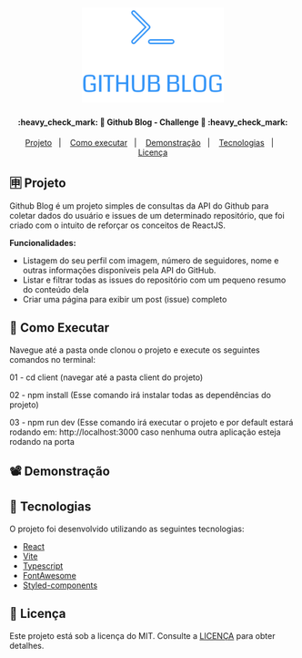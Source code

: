<h1 align="center">
    <img alt="" title="#GithubBlogLogo" src=".github/logo.svg" width="250px" />
</h1>

<h4 align="center"> 
	:heavy_check_mark: 🚀 Github Blog - Challenge 🚀 :heavy_check_mark:
</h4>

<p align="center">
  <a href="#-projeto">Projeto</a>&nbsp;&nbsp;&nbsp;|&nbsp;&nbsp;&nbsp;
  <a href="#-como-executar">Como executar</a>&nbsp;&nbsp;&nbsp;|&nbsp;&nbsp;&nbsp;
  <a href="#%EF%B8%8F-demonstração">Demonstração</a>&nbsp;&nbsp;&nbsp;|&nbsp;&nbsp;&nbsp;
  <a href="#-tecnologias">Tecnologias</a>&nbsp;&nbsp;&nbsp;|&nbsp;&nbsp;&nbsp;
  <a href="#memo-licença">Licença</a>
</p>

## 🈸 Projeto

Github Blog é um projeto simples de consultas da API do Github para coletar dados do usuário e issues de um determinado repositório, que foi criado com o intuito de reforçar os conceitos de ReactJS.

<b>Funcionalidades:</b>
- Listagem do seu perfil com imagem, número de seguidores, nome e outras informações disponíveis pela API do GitHub.
- Listar e filtrar todas as issues do repositório com um pequeno resumo do conteúdo dela
- Criar uma página para exibir um post (issue) completo


## 🔧 Como Executar
Navegue até a pasta onde clonou o projeto e execute os seguintes comandos no terminal:

01 - cd client (navegar até a pasta client do projeto)

02 - npm install (Esse comando irá instalar todas as dependências do projeto)

03 - npm run dev (Esse comando irá executar o projeto e por default estará rodando em: http://localhost:3000 caso nenhuma outra aplicação esteja rodando na porta

## 📽️ Demonstração



## 🚀 Tecnologias

O projeto foi desenvolvido utilizando as seguintes tecnologias:

- [React](https://reactjs.org)
- [Vite](https://vitejs.dev)
- [Typescript](https://www.typescriptlang.org)
- [FontAwesome](https://fontawesome.com)
- [Styled-components](https://styled-components.com)

## :memo: Licença
Este projeto está sob a licença do MIT. Consulte a [LICENÇA](LICENSE) para obter detalhes.
